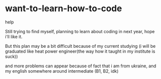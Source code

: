 # want-to-learn-how-to-code
help

Still trying to find myself, planning to learn about coding in next year, hope i'll like it.

But this plan may be a bit difficult because of my current studying (i will be graduated like heat power engineer(the way how it taught in my institute is suck))

and more problems can appear because of fact that i am from ukraine, and my english somewhere around intermediate (B1, B2, idk)
